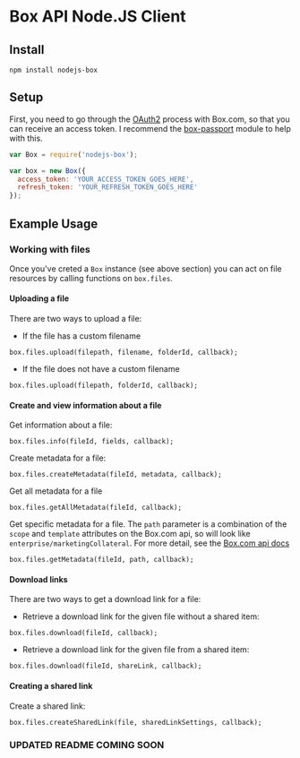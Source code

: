 # Box API Node.JS Client

## Install

    npm install nodejs-box

## Setup

First, you need to go through the [OAuth2](http://developers.box.com/oauth/) process with Box.com, so that you can receive an access token.
I recommend the [box-passport](https://github.com/bluedge/passport-box) module to help with this.

```javascript
var Box = require('nodejs-box');

var box = new Box({
  access_token: 'YOUR_ACCESS_TOKEN_GOES_HERE',
  refresh_token: 'YOUR_REFRESH_TOKEN_GOES_HERE'
});
```

## Example Usage

### Working with files

Once you've creted a `Box` instance (see above section) you can act on file
resources by calling functions on `box.files`.

#### Uploading a file
There are two ways to upload a file:

* If the file has a custom filename

`box.files.upload(filepath, filename, folderId, callback);`

* If the file does not have a custom filename

`box.files.upload(filepath, folderId, callback);`

#### Create and view information about a file
Get information about a file:

`box.files.info(fileId, fields, callback);`

Create metadata for a file:

`box.files.createMetadata(fileId, metadata, callback);`

Get all metadata for a file

`box.files.getAllMetadata(fileId, callback);`

Get specific metadata for a file. The `path` parameter is a combination of the `scope` and `template` attributes on the Box.com api,
so will look like `enterprise/marketingCollateral`. For more detail, see the [Box.com api docs](https://box-content.readme.io/#metadata-object)

`box.files.getMetadata(fileId, path, callback);`

#### Download links
There are two ways to get a download link for a file:

* Retrieve a download link for the given file without a shared item:

`box.files.download(fileId, callback);`

* Retrieve a download link for the given file from a shared item:

`box.files.download(fileId, shareLink, callback);`

#### Creating a shared link
Create a shared link:

`box.files.createSharedLink(file, sharedLinkSettings, callback);`

### UPDATED README COMING SOON
